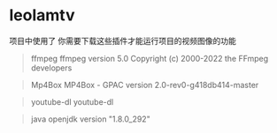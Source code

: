 # leolamtv
项目中使用了 你需要下载这些插件才能运行项目的视频图像的功能
>ffmpeg ffmpeg version 5.0 Copyright (c) 2000-2022 the FFmpeg developers

> Mp4Box MP4Box - GPAC version 2.0-rev0-g418db414-master

> youtube-dl youtube-dl

>java openjdk version "1.8.0_292"
